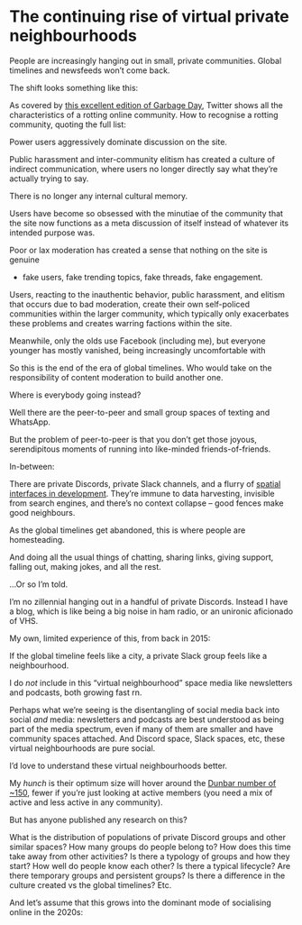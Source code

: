 # The continuing rise of virtual private neighbourhoods

People are increasingly hanging out in small, private communities. Global
timelines and newsfeeds won’t come back.

The shift looks something like this:

As covered by [this excellent edition of Garbage
Day](https://www.garbageday.email/p/tfw-a-crustacean), Twitter shows all the
characteristics of a rotting online community. How to recognise a rotting
community, quoting the full list:

Power users aggressively dominate discussion on the site.

Public harassment and inter-community elitism has created a culture of
indirect communication, where users no longer directly say what they’re
actually trying to say.

There is no longer any internal cultural memory.

Users have become so obsessed with the minutiae of the community that the site
now functions as a meta discussion of itself instead of whatever its intended
purpose was.

Poor or lax moderation has created a sense that nothing on the site is genuine

- fake users, fake trending topics, fake threads, fake engagement.

Users, reacting to the inauthentic behavior, public harassment, and elitism
that occurs due to bad moderation, create their own self-policed communities
within the larger community, which typically only exacerbates these problems
and creates warring factions within the site.

Meanwhile, only the olds use Facebook (including me), but everyone younger has
mostly vanished, being increasingly uncomfortable with

So this is the end of the era of global timelines. Who would take on the
responsibility of content moderation to build another one.

Where is everybody going instead?

Well there are the peer-to-peer and small group spaces of texting and
WhatsApp.

But the problem of peer-to-peer is that you don’t get those joyous,
serendipitous moments of running into like-minded friends-of-friends.

In-between:

There are private Discords, private Slack channels, and a flurry of [spatial
interfaces in development](/home/2020/07/23/spatial_interfaces). They’re
immune to data harvesting, invisible from search engines, and there’s no
context collapse – good fences make good neighbours.

As the global timelines get abandoned, this is where people are homesteading.

And doing all the usual things of chatting, sharing links, giving support,
falling out, making jokes, and all the rest.

…Or so I’m told.

I’m no zillennial hanging out in a handful of private Discords. Instead I have
a blog, which is like being a big noise in ham radio, or an unironic
aficionado of VHS.

My own, limited experience of this, from back in 2015:

If the global timeline feels like a city, a private Slack group feels like a
neighbourhood.

I do _not_ include in this “virtual neighbourhood” space media like
newsletters and podcasts, both growing fast rn.

Perhaps what we’re seeing is the disentangling of social media back into
social _and_ media: newsletters and podcasts are best understood as being part
of the media spectrum, even if many of them are smaller and have community
spaces attached. And Discord space, Slack spaces, etc, these virtual
neighbourhoods are pure social.

I’d love to understand these virtual neighbourhoods better.

My _hunch_ is their optimum size will hover around the [Dunbar number of
~150](/home/2003/10/26/two_things), fewer if you’re just looking at active
members (you need a mix of active and less active in any community).

But has anyone published any research on this?

What is the distribution of populations of private Discord groups and other
similar spaces? How many groups do people belong to? How does this time take
away from other activities? Is there a typology of groups and how they start?
How well do people know each other? Is there a typical lifecycle? Are there
temporary groups and persistent groups? Is there a difference in the culture
created vs the global timelines? Etc.

And let’s assume that this grows into the dominant mode of socialising online
in the 2020s:
